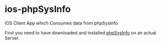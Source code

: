 ios-phpSysInfo
==============

IOS Client App which Consumes data from phpSysInfo

First you need to have downloaded and installed [phpSysInfo](https://github.com/rk4an/phpsysinfo "phpSysInfo") on an actual Server.
